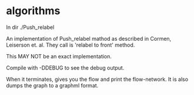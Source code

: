 algorithms
==========

In dir ./Push_relabel 

  An implementation of Push_relabel mathod as described in Cormen, Leiserson et.
  al. They call is 'relabel to front' method.

  This MAY NOT be an exact implementation. 

  Compile with -DDEBUG to see the debug output. 

  When it terminates, gives you the flow and print the flow-network. It is also
  dumps the graph to a graphml format. 


